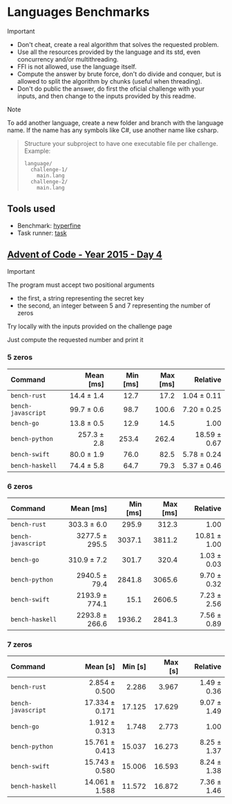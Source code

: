 # Languages Benchmarks

> [!IMPORTANT]
> - Don't cheat, create a real algorithm that solves the requested problem.
> - Use all the resources provided by the language and its std, even concurrency and/or multithreading.
> - FFI is not allowed, use the language itself.
> - Compute the answer by brute force, don't do divide and conquer, but is allowed to split the algorithm by chunks (useful when threading).
> - Don't do public the answer, do first the oficial challenge with your inputs, and then change to the inputs provided by this readme.

> [!NOTE]
> To add another language, create a new folder and branch with the language name. If the name has any symbols like C#, use another name like csharp.

> Structure your subproject to have one executable file per challenge. Example:
> ```
> language/
>   challenge-1/
>     main.lang
>   challenge-2/
>     main.lang
> ```

## Tools used

- Benchmark: [hyperfine](https://github.com/sharkdp/hyperfine)
- Task runner: [task](https://taskfile.dev/)

## [Advent of Code - Year 2015 - Day 4](https://adventofcode.com/2015/day/4)

> [!IMPORTANT]
> The program must accept two positional arguments
> - the first, a string representing the secret key
> - the second, an integer between 5 and 7 representing the number of zeros
>
> Try locally with the inputs provided on the challenge page
>
> Just compute the requested number and print it

### 5 zeros

| Command | Mean [ms] | Min [ms] | Max [ms] | Relative |
|:---|---:|---:|---:|---:|
| `bench-rust` | 14.4 ± 1.4 | 12.7 | 17.2 | 1.04 ± 0.11 |
| `bench-javascript` | 99.7 ± 0.6 | 98.7 | 100.6 | 7.20 ± 0.25 |
| `bench-go` | 13.8 ± 0.5 | 12.9 | 14.5 | 1.00 |
| `bench-python` | 257.3 ± 2.8 | 253.4 | 262.4 | 18.59 ± 0.67 |
| `bench-swift` | 80.0 ± 1.9 | 76.0 | 82.5 | 5.78 ± 0.24 |
| `bench-haskell` | 74.4 ± 5.8 | 64.7 | 79.3 | 5.37 ± 0.46 |

### 6 zeros

| Command | Mean [ms] | Min [ms] | Max [ms] | Relative |
|:---|---:|---:|---:|---:|
| `bench-rust` | 303.3 ± 6.0 | 295.9 | 312.3 | 1.00 |
| `bench-javascript` | 3277.5 ± 295.5 | 3037.1 | 3811.2 | 10.81 ± 1.00 |
| `bench-go` | 310.9 ± 7.2 | 301.7 | 320.4 | 1.03 ± 0.03 |
| `bench-python` | 2940.5 ± 79.4 | 2841.8 | 3065.6 | 9.70 ± 0.32 |
| `bench-swift` | 2193.9 ± 774.1 | 15.1 | 2606.5 | 7.23 ± 2.56 |
| `bench-haskell` | 2293.8 ± 266.6 | 1936.2 | 2841.3 | 7.56 ± 0.89 |

### 7 zeros

| Command | Mean [s] | Min [s] | Max [s] | Relative |
|:---|---:|---:|---:|---:|
| `bench-rust` | 2.854 ± 0.500 | 2.286 | 3.967 | 1.49 ± 0.36 |
| `bench-javascript` | 17.334 ± 0.171 | 17.125 | 17.629 | 9.07 ± 1.49 |
| `bench-go` | 1.912 ± 0.313 | 1.748 | 2.773 | 1.00 |
| `bench-python` | 15.761 ± 0.413 | 15.037 | 16.273 | 8.25 ± 1.37 |
| `bench-swift` | 15.743 ± 0.580 | 15.006 | 16.593 | 8.24 ± 1.38 |
| `bench-haskell` | 14.061 ± 1.588 | 11.572 | 16.872 | 7.36 ± 1.46 |
